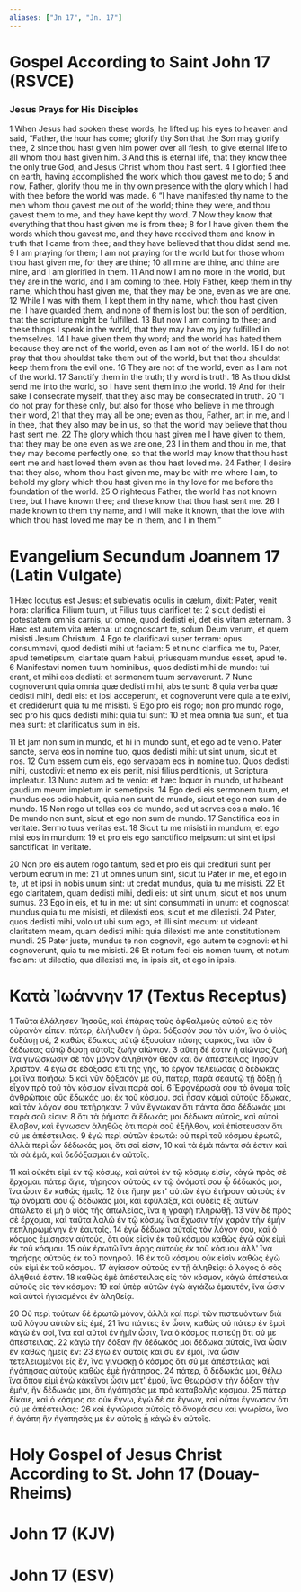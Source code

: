 ```yaml
---
aliases: ["Jn 17", "Jn. 17"]
---
```



# Gospel According to Saint John 17 (RSVCE)

### Jesus Prays for His Disciples
1 When Jesus had spoken these words, he lifted up his eyes to heaven and said, “Father, the hour has come; glorify thy Son that the Son may glorify thee,
2 since thou hast given him power over all flesh, to give eternal life to all whom thou hast given him.
3 And this is eternal life, that they know thee the only true God, and Jesus Christ whom thou hast sent.
4 I glorified thee on earth, having accomplished the work which thou gavest me to do;
5 and now, Father, glorify thou me in thy own presence with the glory which I had with thee before the world was made.
6 “I have manifested thy name to the men whom thou gavest me out of the world; thine they were, and thou gavest them to me, and they have kept thy word.
7 Now they know that everything that thou hast given me is from thee;
8 for I have given them the words which thou gavest me, and they have received them and know in truth that I came from thee; and they have believed that thou didst send me.
9 I am praying for them; I am not praying for the world but for those whom thou hast given me, for they are thine;
10 all mine are thine, and thine are mine, and I am glorified in them.
11 And now I am no more in the world, but they are in the world, and I am coming to thee. Holy Father, keep them in thy name, which thou hast given me, that they may be one, even as we are one.
12 While I was with them, I kept them in thy name, which thou hast given me; I have guarded them, and none of them is lost but the son of perdition, that the scripture might be fulfilled.
13 But now I am coming to thee; and these things I speak in the world, that they may have my joy fulfilled in themselves.
14 I have given them thy word; and the world has hated them because they are not of the world, even as I am not of the world.
15 I do not pray that thou shouldst take them out of the world, but that thou shouldst keep them from the evil one.
16 They are not of the world, even as I am not of the world.
17 Sanctify them in the truth; thy word is truth.
18 As thou didst send me into the world, so I have sent them into the world.
19 And for their sake I consecrate myself, that they also may be consecrated in truth.
20 “I do not pray for these only, but also for those who believe in me through their word,
21 that they may all be one; even as thou, Father, art in me, and I in thee, that they also may be in us, so that the world may believe that thou hast sent me.
22 The glory which thou hast given me I have given to them, that they may be one even as we are one,
23 I in them and thou in me, that they may become perfectly one, so that the world may know that thou hast sent me and hast loved them even as thou hast loved me.
24 Father, I desire that they also, whom thou hast given me, may be with me where I am, to behold my glory which thou hast given me in thy love for me before the foundation of the world.
25 O righteous Father, the world has not known thee, but I have known thee; and these know that thou hast sent me.
26 I made known to them thy name, and I will make it known, that the love with which thou hast loved me may be in them, and I in them.”


# Evangelium Secundum Joannem 17 (Latin Vulgate)

1 Hæc locutus est Jesus: et sublevatis oculis in cælum, dixit: Pater, venit hora: clarifica Filium tuum, ut Filius tuus clarificet te:
2 sicut dedisti ei potestatem omnis carnis, ut omne, quod dedisti ei, det eis vitam æternam.
3 Hæc est autem vita æterna: ut cognoscant te, solum Deum verum, et quem misisti Jesum Christum.
4 Ego te clarificavi super terram: opus consummavi, quod dedisti mihi ut faciam:
5 et nunc clarifica me tu, Pater, apud temetipsum, claritate quam habui, priusquam mundus esset, apud te.
6 Manifestavi nomen tuum hominibus, quos dedisti mihi de mundo: tui erant, et mihi eos dedisti: et sermonem tuum servaverunt.
7 Nunc cognoverunt quia omnia quæ dedisti mihi, abs te sunt:
8 quia verba quæ dedisti mihi, dedi eis: et ipsi acceperunt, et cognoverunt vere quia a te exivi, et crediderunt quia tu me misisti.
9 Ego pro eis rogo; non pro mundo rogo, sed pro his quos dedisti mihi: quia tui sunt:
10 et mea omnia tua sunt, et tua mea sunt: et clarificatus sum in eis.

11 Et jam non sum in mundo, et hi in mundo sunt, et ego ad te venio. Pater sancte, serva eos in nomine tuo, quos dedisti mihi: ut sint unum, sicut et nos.
12 Cum essem cum eis, ego servabam eos in nomine tuo. Quos dedisti mihi, custodivi: et nemo ex eis periit, nisi filius perditionis, ut Scriptura impleatur.
13 Nunc autem ad te venio: et hæc loquor in mundo, ut habeant gaudium meum impletum in semetipsis.
14 Ego dedi eis sermonem tuum, et mundus eos odio habuit, quia non sunt de mundo, sicut et ego non sum de mundo.
15 Non rogo ut tollas eos de mundo, sed ut serves eos a malo.
16 De mundo non sunt, sicut et ego non sum de mundo.
17 Sanctifica eos in veritate. Sermo tuus veritas est.
18 Sicut tu me misisti in mundum, et ego misi eos in mundum:
19 et pro eis ego sanctifico meipsum: ut sint et ipsi sanctificati in veritate.

20 Non pro eis autem rogo tantum, sed et pro eis qui credituri sunt per verbum eorum in me:
21 ut omnes unum sint, sicut tu Pater in me, et ego in te, ut et ipsi in nobis unum sint: ut credat mundus, quia tu me misisti.
22 Et ego claritatem, quam dedisti mihi, dedi eis: ut sint unum, sicut et nos unum sumus.
23 Ego in eis, et tu in me: ut sint consummati in unum: et cognoscat mundus quia tu me misisti, et dilexisti eos, sicut et me dilexisti.
24 Pater, quos dedisti mihi, volo ut ubi sum ego, et illi sint mecum: ut videant claritatem meam, quam dedisti mihi: quia dilexisti me ante constitutionem mundi.
25 Pater juste, mundus te non cognovit, ego autem te cognovi: et hi cognoverunt, quia tu me misisti.
26 Et notum feci eis nomen tuum, et notum faciam: ut dilectio, qua dilexisti me, in ipsis sit, et ego in ipsis.


# Κατὰ Ἰωάννην 17 (Textus Receptus)

1 Ταῦτα ἐλάλησεν Ἰησοῦς, καὶ ἐπάρας τοὺς ὀφθαλμοὺς αὐτοῦ εἰς τὸν οὐρανὸν εἶπεν: πάτερ, ἐλήλυθεν ἡ ὥρα: δόξασόν σου τὸν υἱόν, ἵνα ὁ υἱὸς δοξάσῃ σέ,
2 καθὼς ἔδωκας αὐτῷ ἐξουσίαν πάσης σαρκός, ἵνα πᾶν ὃ δέδωκας αὐτῷ δώσῃ αὐτοῖς ζωὴν αἰώνιον.
3 αὕτη δέ ἐστιν ἡ αἰώνιος ζωή, ἵνα γινώσκωσιν σὲ τὸν μόνον ἀληθινὸν θεὸν καὶ ὃν ἀπέστειλας Ἰησοῦν Χριστόν.
4 ἐγώ σε ἐδόξασα ἐπὶ τῆς γῆς, τὸ ἔργον τελειώσας ὃ δέδωκάς μοι ἵνα ποιήσω:
5 καὶ νῦν δόξασόν με σύ, πάτερ, παρὰ σεαυτῷ τῇ δόξῃ ᾗ εἶχον πρὸ τοῦ τὸν κόσμον εἶναι παρὰ σοί.
6 Ἐφανέρωσά σου τὸ ὄνομα τοῖς ἀνθρώποις οὓς ἔδωκάς μοι ἐκ τοῦ κόσμου. σοὶ ἦσαν κἀμοὶ αὐτοὺς ἔδωκας, καὶ τὸν λόγον σου τετήρηκαν:
7 νῦν ἔγνωκαν ὅτι πάντα ὅσα δέδωκάς μοι παρὰ σοῦ εἰσιν:
8 ὅτι τὰ ῥήματα ἃ ἔδωκάς μοι δέδωκα αὐτοῖς, καὶ αὐτοὶ ἔλαβον, καὶ ἔγνωσαν ἀληθῶς ὅτι παρὰ σοῦ ἐξῆλθον, καὶ ἐπίστευσαν ὅτι σύ με ἀπέστειλας.
9 ἐγὼ περὶ αὐτῶν ἐρωτῶ: οὐ περὶ τοῦ κόσμου ἐρωτῶ, ἀλλὰ περὶ ὧν δέδωκάς μοι, ὅτι σοί εἰσιν,
10 καὶ τὰ ἐμὰ πάντα σά ἐστιν καὶ τὰ σὰ ἐμά, καὶ δεδόξασμαι ἐν αὐτοῖς.

11 καὶ οὐκέτι εἰμὶ ἐν τῷ κόσμῳ, καὶ αὐτοὶ ἐν τῷ κόσμῳ εἰσίν, κἀγὼ πρὸς σὲ ἔρχομαι. πάτερ ἅγιε, τήρησον αὐτοὺς ἐν τῷ ὀνόματί σου ᾧ δέδωκάς μοι, ἵνα ὦσιν ἓν καθὼς ἡμεῖς.
12 ὅτε ἤμην μετ' αὐτῶν ἐγὼ ἐτήρουν αὐτοὺς ἐν τῷ ὀνόματί σου ᾧ δέδωκάς μοι, καὶ ἐφύλαξα, καὶ οὐδεὶς ἐξ αὐτῶν ἀπώλετο εἰ μὴ ὁ υἱὸς τῆς ἀπωλείας, ἵνα ἡ γραφὴ πληρωθῇ.
13 νῦν δὲ πρὸς σὲ ἔρχομαι, καὶ ταῦτα λαλῶ ἐν τῷ κόσμῳ ἵνα ἔχωσιν τὴν χαρὰν τὴν ἐμὴν πεπληρωμένην ἐν ἑαυτοῖς.
14 ἐγὼ δέδωκα αὐτοῖς τὸν λόγον σου, καὶ ὁ κόσμος ἐμίσησεν αὐτούς, ὅτι οὐκ εἰσὶν ἐκ τοῦ κόσμου καθὼς ἐγὼ οὐκ εἰμὶ ἐκ τοῦ κόσμου.
15 οὐκ ἐρωτῶ ἵνα ἄρῃς αὐτοὺς ἐκ τοῦ κόσμου ἀλλ' ἵνα τηρήσῃς αὐτοὺς ἐκ τοῦ πονηροῦ.
16 ἐκ τοῦ κόσμου οὐκ εἰσὶν καθὼς ἐγὼ οὐκ εἰμὶ ἐκ τοῦ κόσμου.
17 ἁγίασον αὐτοὺς ἐν τῇ ἀληθείᾳ: ὁ λόγος ὁ σὸς ἀλήθειά ἐστιν.
18 καθὼς ἐμὲ ἀπέστειλας εἰς τὸν κόσμον, κἀγὼ ἀπέστειλα αὐτοὺς εἰς τὸν κόσμον:
19 καὶ ὑπὲρ αὐτῶν ἐγὼ ἁγιάζω ἐμαυτόν, ἵνα ὦσιν καὶ αὐτοὶ ἡγιασμένοι ἐν ἀληθείᾳ.

20 Οὐ περὶ τούτων δὲ ἐρωτῶ μόνον, ἀλλὰ καὶ περὶ τῶν πιστευόντων διὰ τοῦ λόγου αὐτῶν εἰς ἐμέ,
21 ἵνα πάντες ἓν ὦσιν, καθὼς σύ πάτερ ἐν ἐμοὶ κἀγὼ ἐν σοί, ἵνα καὶ αὐτοὶ ἐν ἡμῖν ὦσιν, ἵνα ὁ κόσμος πιστεύῃ ὅτι σύ με ἀπέστειλας.
22 κἀγὼ τὴν δόξαν ἣν δέδωκάς μοι δέδωκα αὐτοῖς, ἵνα ὦσιν ἓν καθὼς ἡμεῖς ἕν:
23 ἐγὼ ἐν αὐτοῖς καὶ σὺ ἐν ἐμοί, ἵνα ὦσιν τετελειωμένοι εἰς ἕν, ἵνα γινώσκῃ ὁ κόσμος ὅτι σύ με ἀπέστειλας καὶ ἠγάπησας αὐτοὺς καθὼς ἐμὲ ἠγάπησας.
24 πάτερ, ὃ δέδωκάς μοι, θέλω ἵνα ὅπου εἰμὶ ἐγὼ κἀκεῖνοι ὦσιν μετ' ἐμοῦ, ἵνα θεωρῶσιν τὴν δόξαν τὴν ἐμὴν, ἣν δέδωκάς μοι, ὅτι ἠγάπησάς με πρὸ καταβολῆς κόσμου.
25 πάτερ δίκαιε, καὶ ὁ κόσμος σε οὐκ ἔγνω, ἐγὼ δέ σε ἔγνων, καὶ οὗτοι ἔγνωσαν ὅτι σύ με ἀπέστειλας:
26 καὶ ἐγνώρισα αὐτοῖς τὸ ὄνομά σου καὶ γνωρίσω, ἵνα ἡ ἀγάπη ἣν ἠγάπησάς με ἐν αὐτοῖς ᾖ κἀγὼ ἐν αὐτοῖς.


# Holy Gospel of Jesus Christ According to St. John 17 (Douay-Rheims)


# John 17 (KJV)


# John 17 (ESV)

